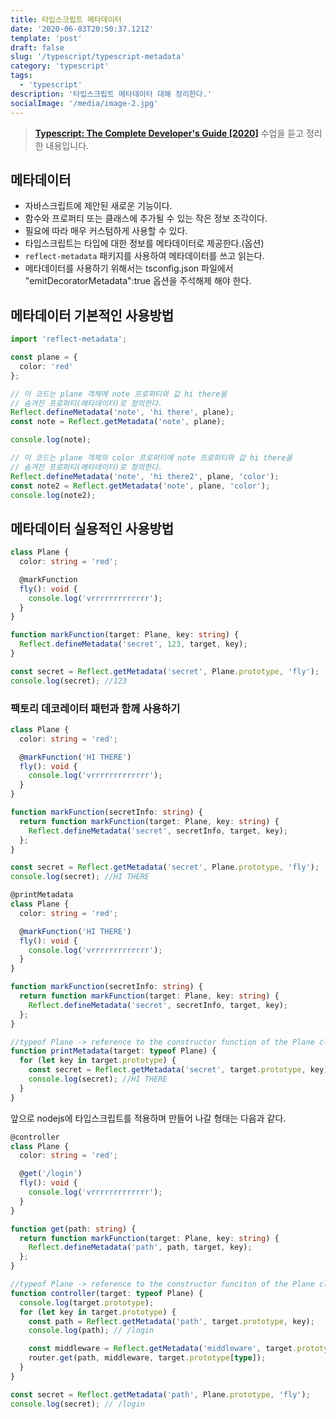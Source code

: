 ```yaml
---
title: 타입스크립트 메타데이터
date: '2020-06-03T20:50:37.121Z'
template: 'post'
draft: false
slug: '/typescript/typescript-metadata'
category: 'typescript'
tags:
  - 'typescript'
description: '타입스크립트 메타데이터 대해 정리한다.'
socialImage: '/media/image-2.jpg'
---
```


> **[Typescript: The Complete Developer's Guide [2020]](https://www.udemy.com/course/typescript-the-complete-developers-guide)** 수업을 듣고 정리한 내용입니다.

## 메타데이터

- 자바스크립트에 제안된 새로운 기능이다.
- 함수와 프로퍼티 또는 클래스에 추가될 수 있는 작은 정보 조각이다.
- 필요에 따라 매우 커스텀하게 사용할 수 있다.
- 타입스크립트는 타입에 대한 정보를 메타데이터로 제공한다.(옵션)
- `reflect-metadata` 패키지를 사용하여 메타데이터를 쓰고 읽는다.
- 메타데이터를 사용하기 위해서는 tsconfig.json 파일에서 "emitDecoratorMetadata":true 옵션을 주석해제 해야 한다.

## 메타데이터 기본적인 사용방법

```ts
import 'reflect-metadata';

const plane = {
  color: 'red'
};

// 이 코드는 plane 객체에 note 프로퍼티와 값 hi there을
// 숨겨진 프로퍼티(메타데이터)로 정의한다.
Reflect.defineMetadata('note', 'hi there', plane);
const note = Reflect.getMetadata('note', plane);

console.log(note);

// 이 코드는 plane 객체의 color 프로퍼티에 note 프로퍼티와 값 hi there을
// 숨겨진 프로퍼티(메타데이터)로 정의한다.
Reflect.defineMetadata('note', 'hi there2', plane, 'color');
const note2 = Reflect.getMetadata('note', plane, 'color');
console.log(note2);
```

## 메타데이터 실용적인 사용방법

```ts
class Plane {
  color: string = 'red';

  @markFunction
  fly(): void {
    console.log('vrrrrrrrrrrrrr');
  }
}

function markFunction(target: Plane, key: string) {
  Reflect.defineMetadata('secret', 123, target, key);
}

const secret = Reflect.getMetadata('secret', Plane.prototype, 'fly');
console.log(secret); //123
```

### 팩토리 데코레이터 패턴과 함께 사용하기

```ts
class Plane {
  color: string = 'red';

  @markFunction('HI THERE')
  fly(): void {
    console.log('vrrrrrrrrrrrrr');
  }
}

function markFunction(secretInfo: string) {
  return function markFunction(target: Plane, key: string) {
    Reflect.defineMetadata('secret', secretInfo, target, key);
  };
}

const secret = Reflect.getMetadata('secret', Plane.prototype, 'fly');
console.log(secret); //HI THERE
```

```ts
@printMetadata
class Plane {
  color: string = 'red';

  @markFunction('HI THERE')
  fly(): void {
    console.log('vrrrrrrrrrrrrr');
  }
}

function markFunction(secretInfo: string) {
  return function markFunction(target: Plane, key: string) {
    Reflect.defineMetadata('secret', secretInfo, target, key);
  };
}

//typeof Plane -> reference to the constructor function of the Plane class
function printMetadata(target: typeof Plane) {
  for (let key in target.prototype) {
    const secret = Reflect.getMetadata('secret', target.prototype, key);
    console.log(secret); //HI THERE
  }
}
```

앞으로 nodejs에 타입스크립트를 적용하며 만들어 나갈 형태는 다음과 같다.

```ts
@controller
class Plane {
  color: string = 'red';

  @get('/login')
  fly(): void {
    console.log('vrrrrrrrrrrrrr');
  }
}

function get(path: string) {
  return function markFunction(target: Plane, key: string) {
    Reflect.defineMetadata('path', path, target, key);
  };
}

//typeof Plane -> reference to the constructor funciton of the Plane class
function controller(target: typeof Plane) {
  console.log(target.prototype);
  for (let key in target.prototype) {
    const path = Reflect.getMetadata('path', target.prototype, key);
    console.log(path); // /login

    const middleware = Reflect.getMetadata('middleware', target.prototype, key);
    router.get(path, middleware, target.prototype[type]);
  }
}

const secret = Reflect.getMetadata('path', Plane.prototype, 'fly');
console.log(secret); // /login
```
